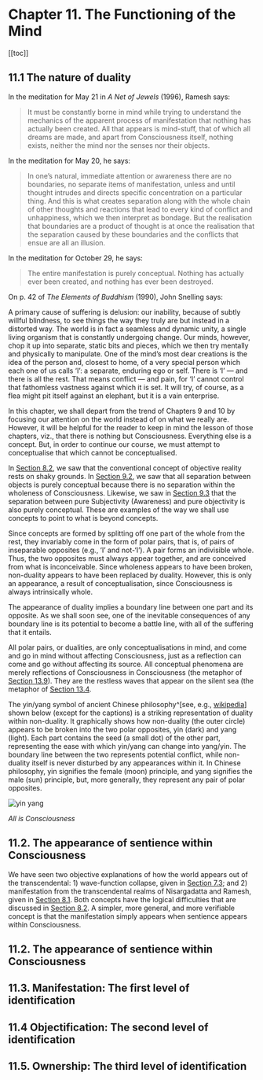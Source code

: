 # Chapter 11. The Functioning of the Mind

[[toc]]

## 11.1 The nature of duality

In the meditation for May 21 in *A Net of Jewels* (1996), Ramesh says:

>It must be constantly borne in mind while trying to understand the mechanics of the apparent process of manifestation that nothing has actually been created. All that appears is mind-stuff, that of which all dreams are made, and apart from Consciousness itself, nothing exists, neither the mind nor the senses nor their objects.

In the meditation for May 20, he says:

>In one’s natural, immediate attention or awareness there are no boundaries, no separate items of manifestation, unless and until thought intrudes and directs specific concentration on a particular thing. And this is what creates separation along with the whole chain of other thoughts and reactions that lead to every kind of conflict and unhappiness, which we then interpret as bondage. But the realisation that boundaries are a product of thought is at once the realisation that the separation caused by these boundaries and the conflicts that ensue are all an illusion.

In the meditation for October 29, he says:

>The entire manifestation is purely conceptual. Nothing has actually ever been created, and nothing has ever been destroyed.

On p. 42 of *The Elements of Buddhism* (1990), John Snelling says:

<div class=indented>
A primary cause of suffering is delusion: our inability, because of subtly willful blindness, to see things the way they truly are but instead in a distorted way. The world is in fact a seamless and dynamic unity, a single living organism that is constantly undergoing change. Our minds, however, chop it up into separate, static bits and pieces, which we then try mentally and physically to manipulate. One of the mind’s most dear creations is the idea of the person and, closest to home, of a very special person which each one of us calls ‘I’: a separate, enduring ego or self. There is ‘I’ — and there is all the rest. That means conflict — and pain, for ‘I’ cannot control that fathomless vastness against which it is set. It will try, of course, as a flea might pit itself against an elephant, but it is a vain enterprise.
</div>

In this chapter, we shall depart from the trend of Chapters 9 and 10 by focusing our attention on the world instead of on what we really are. However, it will be helpful for the reader to keep in mind the lesson of those chapters, viz., that there is nothing but Consciousness. Everything else is a concept. But, in order to continue our course, we must attempt to conceptualise that which cannot be conceptualised.

In [Section 8.2](/chapter-8-transcendental-realms#_8-2-the-meaning-of-the-transcendental-realms), we saw that the conventional concept of objective reality rests on shaky grounds. In [Section 9.2](/chapter-9-perceiving-conceptualising#_9-2-what-is-the-perceived), we saw that all separation between objects is purely conceptual because there is no separation within the wholeness of Consciousness. Likewise, we saw in [Section 9.3](/chapter-9-perceiving-conceptualising#_9-3-what-is-the-perceiver) that the separation between pure Subjectivity (Awareness) and pure objectivity is also purely conceptual. These are examples of the way we shall use concepts to point to what is beyond concepts.

Since concepts are formed by splitting off one part of the whole from the rest, they invariably come in the form of polar pairs, that is, of pairs of inseparable opposites (e.g., ‘I’ and not-‘I’). A pair forms an indivisible whole. Thus, the two opposites must always appear together, and are conceived from what is inconceivable. Since wholeness appears to have been broken, non-duality appears to have been replaced by duality. However, this is only an appearance, a result of conceptualisation, since Consciousness is always intrinsically whole.

The appearance of duality implies a boundary line between one part and its opposite. As we shall soon see, one of the inevitable consequences of any boundary line is its potential to become a battle line, with all of the suffering that it entails.

All polar pairs, or dualities, are only conceptualisations in mind, and come and go in mind without affecting Consciousness, just as a reflection can come and go without affecting its source. All conceptual phenomena are merely reflections of Consciousness in Consciousness (the metaphor of [Section 13.9](/chapter-13-some-useful-metaphors#_13-9-the-dust-in-a-light-beam)). They are the restless waves that appear on the silent sea (the metaphor of [Section 13.4](/chapter-13-some-useful-metaphors#_13-4-the-shadow).

The yin/yang symbol of ancient Chinese philosophy^[see, e.g., [wikipedia](https://en.wikipedia.org/wiki/Yin_and_yang)] shown below (except for the captions) is a striking representation of duality within non-duality. It graphically shows how non-duality (the outer circle) appears to be broken into the two polar opposites, yin (dark) and yang (light). Each part contains the seed (a small dot) of the other part, representing the ease with which yin/yang can change into yang/yin. The boundary line between the two represents potential conflict, while non-duality itself is never disturbed by any appearances within it. In Chinese philosophy, yin signifies the female (moon) principle, and yang signifies the male (sun) principle, but, more generally, they represent any pair of polar opposites.

<div class=centred>

![yin yang](/images/yinyang.gif)

*All is Consciousness*

</div>

## 11.2. The appearance of sentience within Consciousness

We have seen two objective explanations of how the world appears out of the transcendental: 1) wave-function collapse, given in [Section 7.3](/chapter-7-summary-critique-amit-goswami-interpretation-quantum-theory-within-monistic-idealism#_7-3-the-world-in-idealism); and 2) manifestation from the transcendental realms of Nisargadatta and Ramesh, given in [Section 8.1](/chapter-8-transcendental-realms#_8-1-similarities-between-the-different-transcendental-realms). Both concepts have the logical difficulties that are discussed in [Section 8.2](/chapter-8-transcendental-realms#_8-2-the-meaning-of-the-transcendental-realms). A simpler, more general, and more verifiable concept is that the manifestation simply appears when sentience appears within Consciousness.




## 11.2. The appearance of sentience within Consciousness

## 11.3. Manifestation: The first level of identification

## 11.4 Objectification: The second level of identification

## 11.5. Ownership: The third level of identification